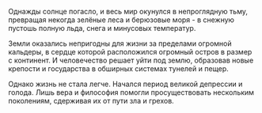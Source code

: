 Однажды солнце погасло, и весь мир окунулся в непроглядную тьму, превращая некогда зелёные леса и берюзовые моря - в снежную пустошь полную льда, снега и минусовых температур.

Земли оказались непригодны для жизни за пределами огромной кальдеры, в сердце которой расположился огромный остров в размер с континент. 
И человечество решает уйти под землю, образовав новые крепости и государства в обширных системах тунелей и пещер.

Однако жизнь не стала легче. Начался период великой депрессии и голода. Лишь вера и философия помогли просуществовать нескольким поколениям, сдерживая их от пути зла и грехов.